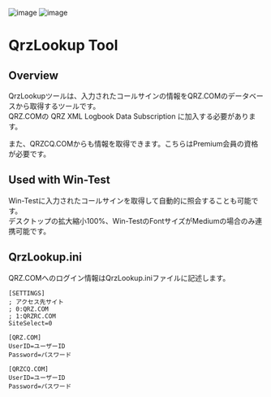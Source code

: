 ![image](https://img.shields.io/badge/Delphi-10.4-brightgreen)
![image](https://img.shields.io/github/license/jr8ppg/QrzLookup)

# QrzLookup Tool

## Overview

QrzLookupツールは、入力されたコールサインの情報をQRZ.COMのデータベースから取得するツールです。  
QRZ.COMの QRZ XML Logbook Data Subscription に加入する必要があります。  

また、QRZCQ.COMからも情報を取得できます。こちらはPremium会員の資格が必要です。  

## Used with Win-Test 

Win-Testに入力されたコールサインを取得して自動的に照会することも可能です。  
デスクトップの拡大縮小100%、Win-TestのFontサイズがMediumの場合のみ連携可能です。  

## QrzLookup.ini

QRZ.COMへのログイン情報はQrzLookup.iniファイルに記述します。  

~~~
[SETTINGS]
; アクセス先サイト
; 0:QRZ.COM
; 1:QRZRC.COM
SiteSelect=0

[QRZ.COM]
UserID=ユーザーID
Password=パスワード

[QRZCQ.COM]
UserID=ユーザーID
Password=パスワード

~~~
